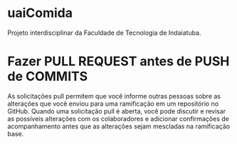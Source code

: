 # uaiComida
Projeto interdisciplinar da Faculdade de Tecnologia de Indaiatuba.

# Fazer PULL REQUEST antes de PUSH de COMMITS
As solicitações pull permitem que você informe outras pessoas sobre as alterações que você enviou para uma ramificação em um repositório no GitHub. Quando uma solicitação pull é aberta, você pode discutir e revisar as possíveis alterações com os colaboradores e adicionar confirmações de acompanhamento antes que as alterações sejam mescladas na ramificação base.
